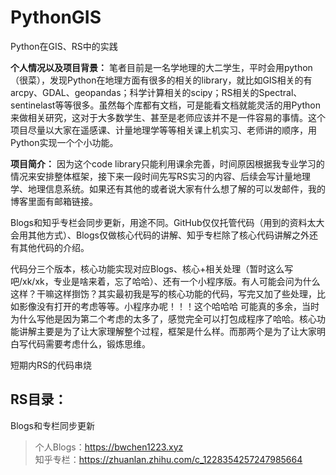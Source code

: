 # PythonGIS
Python在GIS、RS中的实践


**个人情况以及项目背景：**
笔者目前是一名学地理的大二学生，平时会用python（很菜），发现Python在地理方面有很多的相关的library，就比如GIS相关的有arcpy、GDAL、geopandas；科学计算相关的scipy；RS相关的Spectral、sentinelast等等很多。虽然每个库都有文档，可是能看文档就能灵活的用Python来做相关研究，这对于大多数学生、甚至是老师应该并不是一件容易的事情。这个项目尽量以大家在遥感课、计量地理学等等相关课上机实习、老师讲的顺序，用Python实现一个个小功能。

**项目简介：**
因为这个code library只能利用课余完善，时间原因根据我专业学习的情况来安排整体框架，接下来一段时间先写RS实习的内容、后续会写计量地理学、地理信息系统。如果还有其他的或者说大家有什么想了解的可以发邮件，我的博客里面有邮箱链接。 

Blogs和知乎专栏会同步更新，用途不同。GitHub仅仅托管代码（用到的资料太大会用其他方式）、Blogs仅做核心代码的讲解、知乎专栏除了核心代码讲解之外还有其他代码的介绍。  

代码分三个版本，核心功能实现对应Blogs、核心+相关处理（暂时这么写吧/xk/xk，专业是啥来着，忘了哈哈）、还有一个小程序版。有人可能会问为什么这样？干嘛这样捯饬？其实最初我是写的核心功能的代码，写完又加了些处理，比如影像没有打开的考虑等等。小程序办呢！！！这个哈哈哈   可能真的多余，当时为什么写他是因为第二个考虑的太多了，感觉完全可以打包成程序了哈哈。核心功能讲解主要是为了让大家理解整个过程，框架是什么样。而那两个是为了让大家明白写代码需要考虑什么，锻炼思维。


短期内RS的代码串烧
## RS目录：



Blogs和专栏同步更新
> 个人Blogs：https://bwchen1223.xyz  
> 知乎专栏：https://zhuanlan.zhihu.com/c_1228354257247985664
